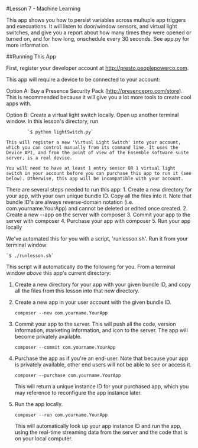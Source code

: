 #Lesson 7 - Machine Learning

This app shows you how to persist variables across multuple app triggers and execuations. It will listen to door/window sensors, and virtual light switches, and give you a report about how many times they were opened or turned on, and for how long, onschedule every 30 seconds. See app.py for more information.

##Running This App

 First, register your developer account at http://presto.peoplepowerco.com.

 This app will require a device to be connected to your account:
 
   Option A:  Buy a Presence Security Pack (http://presencepro.com/store). This is recommended because it will give you a lot more tools to create cool apps with.

   Option B:  Create a virtual light switch locally. Open up another terminal window. In this lesson's directory, run

			`$ python lightSwitch.py`

  	This will register a new 'Virtual Light Switch' into your account, which you can control manually from its command line. It uses the Device API, and from the point of view of the Ensemble software suite server, is a real device.
 
  	You will need to have at least 1 entry sensor OR 1 virtual light switch in your account before you can purchase this app to run it (see below). Otherwise, this app will be incompatible with your account.
 
 
 There are several steps needed to run this app:
    1. Create a new directory for your app, with your own unique bundle ID. Copy all the files into it. Note that bundle ID's are always reverse-domain notation (i.e. com.yourname.YourApp) and cannot be deleted or edited once created.
    2. Create a new --app on the server with composer
    3. Commit your app to the server with composer
    4. Purchase your app with composer
    5. Run your app locally

 We've automated this for you with a script, 'runlesson.sh'. Run it from your terminal window:
 
    `$ ./runlesson.sh`
 
 This script will automatically do the following for you. 
 From a terminal window *above* this app's current directory:
 
 1. Create a new directory for your app with your given bundle ID, and copy all the files from this lesson into that new directory.
 
 2. Create a new app in your user account with the given bundle ID.
    
    `composer --new com.yourname.YourApp`
 
 3. Commit your app to the server. This will push all the code, version information, marketing information, and icon to the server. The app will become privately available.

    `composer --commit com.yourname.YourApp`

 4. Purchase the app as if you're an end-user. Note that because your app is privately available, other end users will not be able to see or access it.

    `composer --purchase com.yourname.YourApp`
 
    This will return a unique instance ID for your purchased app, which you may reference to reconfigure the app instance later.
    
 5. Run the app locally.
    
    `composer --run com.yourname.YourApp`
    
    This will automatically look up your app instance ID and run the app, using the real-time streaming data from the server and the code that is on your local computer.
